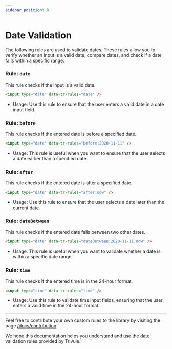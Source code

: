 ```yaml
---
sidebar_position: 8
---
```

# Date Validation

The following rules are used to validate dates. These rules allow you to verify whether an input is a valid date, compare dates, and check if a date falls within a specific range.

### Rule: `date`

This rule checks if the input is a valid date.

```html
<input type="date" data-tr-rules="date" />
```

- Usage: Use this rule to ensure that the user enters a valid date in a date input field.

### Rule: `before`

This rule checks if the entered date is before a specified date.

```html
<input type="date" data-tr-rules="before:2020-11-11" />
```

- Usage: This rule is useful when you want to ensure that the user selects a date earlier than a specified date.

### Rule: `after`

This rule checks if the entered date is after a specified date.
 
```html
<input type="date" data-tr-rules="after:now" />
```

- Usage: Use this rule to ensure that the user selects a date later than the current date.

### Rule: `dateBetween`

This rule checks if the entered date falls between two other dates.

```html
<input type="date" data-tr-rules="dateBetween:2020-11-11,now" />
```

- Usage: This rule is useful when you want to validate whether a date is within a specific date range.

### Rule: `time`

This rule checks if the entered time is in the 24-hour format.

```html
<input type="time" data-tr-rules="time" />
```

- Usage: Use this rule to validate time input fields, ensuring that the user enters a valid time in the 24-hour format.

---

Feel free to contribute your own custom rules to the library by visiting the page [/docs/contribution](/docs/contribution).

We hope this documentation helps you understand and use the date validation rules provided by Trivule.